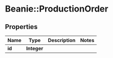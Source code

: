 # Beanie::ProductionOrder

## Properties
Name | Type | Description | Notes
------------ | ------------- | ------------- | -------------
**id** | **Integer** |  | 


